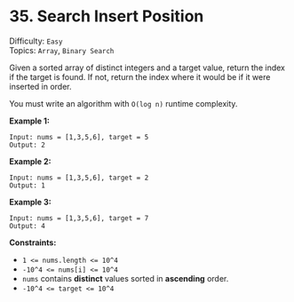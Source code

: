 # 35. Search Insert Position

Difficulty: `Easy`  
Topics: `Array`, `Binary Search`

Given a sorted array of distinct integers and a target value, return the index if the target is found. If not, return
the index where it would be if it were inserted in order.

You must write an algorithm with `O(log n)` runtime complexity.

**Example 1:**

```text
Input: nums = [1,3,5,6], target = 5
Output: 2
```

**Example 2:**

```text
Input: nums = [1,3,5,6], target = 2
Output: 1
```

**Example 3:**

```text
Input: nums = [1,3,5,6], target = 7
Output: 4
```

**Constraints:**

- `1 <= nums.length <= 10^4`
- `-10^4 <= nums[i] <= 10^4`
- `nums` contains **distinct** values sorted in **ascending** order.
- `-10^4 <= target <= 10^4`